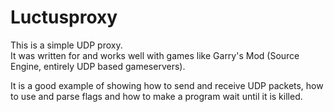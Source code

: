 # Luctusproxy

This is a simple UDP proxy.  
It was written for and works well with games like Garry's Mod (Source Engine, entirely UDP based gameservers).

It is a good example of showing how to send and receive UDP packets, how to use and parse flags and how to make a program wait until it is killed.

